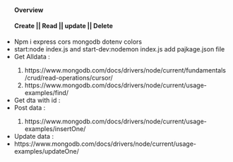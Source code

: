 <ul>
<h4>Overview</h4>
<h4>Create || Read || update || Delete </h4>
<li>Npm i express cors mongodb dotenv colors </li>
<li>start:node index.js  and start-dev:nodemon index.js add pajkage.json file  </li>
<li>Get Alldata :  </li>
<ol>
<li>https://www.mongodb.com/docs/drivers/node/current/fundamentals/crud/read-operations/cursor/</li>
<li>https://www.mongodb.com/docs/drivers/node/current/usage-examples/find/</li>
</ol>
 <li>Get dta with id :  </li> 
 <li>Post data :  </li>
 <ol>
<li>https://www.mongodb.com/docs/drivers/node/current/usage-examples/insertOne/</li>
</ol>
<li>Update data :  </li>
<li>https://www.mongodb.com/docs/drivers/node/current/usage-examples/updateOne/</li>
</ul>
